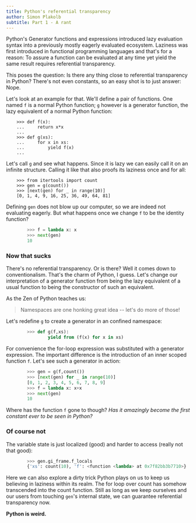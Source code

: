 ```yaml
---
title: Python's referential transparency
author: Simon Plakolb
subtitle: Part 1 - A rant
---
```


Python's Generator functions and expressions introduced lazy evaluation syntax into a previously mostly eagerly evaluated ecosystem. Laziness was first introduced in functional programming languages and that's for a reason: To assure a function can be evaluated at any time yet yield the same result requires referential transparency.

This poses the question: Is there any thing close to referential transparency in Python?
There's not even constants, so an easy shot is to just answer: Nope.

Let's look at an example for that. We'll define a pair of functions. One named ``f`` is a normal Python function; ``g`` however is a generator function, the lazy equivalent of a normal Python function:

        >>> def f(x):
        ...     return x*x
        ...
        >>> def g(xs):
        ...     for x in xs:
        ...         yield f(x)
        ...

Let's call ``g`` and see what happens. Since it is lazy we can easily call it on an infinite structure. Calling it like that also proofs its laziness once and for all:

        >>> from itertools import count
        >>> gen = g(count())
        >>> [next(gen) for _ in range(10)]
        [0, 1, 4, 9, 16, 25, 36, 49, 64, 81]

Defining ``gen`` does not blow up our computer, so we are indeed not evaluating eagerly. But what happens once we change ``f`` to be the identity function?

~~~python
        >>> f = lambda x: x
        >>> next(gen)
        10
~~~

### Now that sucks

There's no referential transparency. Or is there?
Well it comes down to conventionalism. That's the charm of Python, I guess.
Let's change our interpretation of a generator function from being the lazy equivalent of a usual function to being the constructor of such an equivalent.

As the Zen of Python teaches us:
> Namespaces are one honking great idea -- let's do more of those!

Let's redefine ``g`` to create a generator in an confined namespace:

~~~python
        >>> def g(f,xs):
                yield from (f(x) for x in xs)
~~~

For convenience the for-loop expression was substituted with a generator expression. The important difference is the introduction of an inner scoped function ``f``. Let's see such a generator in action:

~~~python
        >>> gen = g(f,count())
        >>> [next(gen) for _ in range(10)]
        [0, 1, 2, 3, 4, 5, 6, 7, 8, 9]
        >>> f = lambda x: x+x
        >>> next(gen)
        10
~~~

Where has the function ``f`` gone to though? *Has it amazingly become the first constant ever to be seen in Python?*

### Of course not

The variable state is just localized (good) and harder to access (really not that good):

~~~python
        >>> gen.gi_frame.f_locals
        {'xs': count(10), 'f': <function <lambda> at 0x7f82bb3b7710>}
~~~

Here we can also explore a dirty trick Python plays on us to keep us believing in laziness within its realm. The for loop over count has somehow transcended into the count function.
Still as long as we keep ourselves and our users from touching ``gen``'s internal state, we can guarantee referential transparency now.

**Python is weird.**
